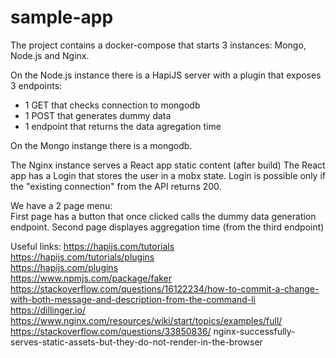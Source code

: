 # sample-app

The project contains a docker-compose that starts 3 instances: Mongo, Node.js and Nginx.

On the Node.js instance there is a HapiJS server with a plugin that exposes 3 endpoints:
- 1 GET that checks connection to mongodb
- 1 POST that generates dummy data
- 1 endpoint that returns the data agregation time

On the Mongo instange there is a mongodb.

The Nginx instance serves a React app static content (after build)
The React app has a Login that stores the user in a mobx state. Login is possible only if the "existing connection" from the API returns 200.

We have a 2 page menu:  
First page has a button that once clicked calls the dummy data generation endpoint. Second page displayes aggregation time (from the third endpoint)  

Useful links:
https://hapijs.com/tutorials  
https://hapijs.com/tutorials/plugins  
https://hapijs.com/plugins  
https://www.npmjs.com/package/faker  
https://stackoverflow.com/questions/16122234/how-to-commit-a-change-with-both-message-and-description-from-the-command-li  
https://dillinger.io/  
https://www.nginx.com/resources/wiki/start/topics/examples/full/  
https://stackoverflow.com/questions/33850836/  nginx-successfully-serves-static-assets-but-they-do-not-render-in-the-browser  
